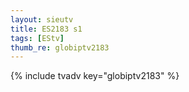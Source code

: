 ```yaml
--- 
layout: sieutv
title: ES2183 s1
tags: [EStv]
thumb_re: globiptv2183
---
```

{% include tvadv key="globiptv2183" %} 

